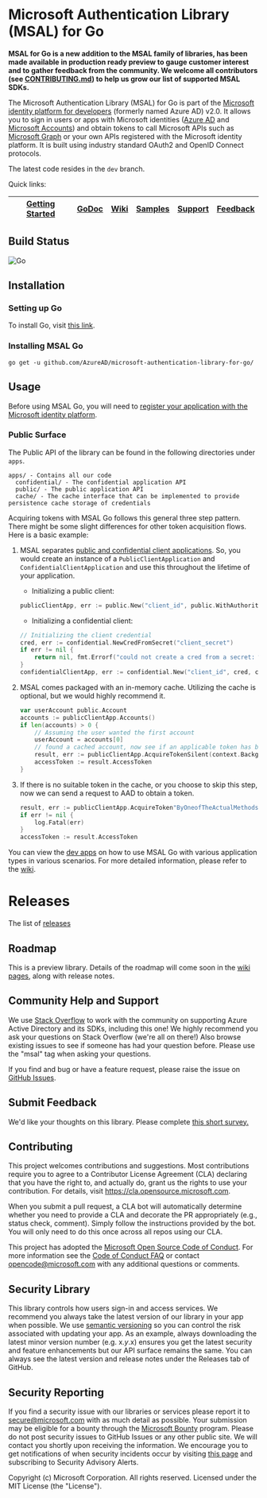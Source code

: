 # Microsoft Authentication Library (MSAL) for Go

**MSAL for Go is a new addition to the MSAL family of libraries, has been made available in production ready preview to gauge customer interest and to gather feedback from the community. We welcome all contributors (see [CONTRIBUTING.md](https://github.com/AzureAD/microsoft-authentication-library-for-go/blob/dev/CONTRIBUTING.md)) to help us grow our list of supported MSAL SDKs.**

The Microsoft Authentication Library (MSAL) for Go is part of the [Microsoft identity platform for developers](https://aka.ms/aaddevv2) (formerly named Azure AD) v2.0. It allows you to sign in users or apps with Microsoft identities ([Azure AD](https://azure.microsoft.com/services/active-directory/) and [Microsoft Accounts](https://account.microsoft.com)) and obtain tokens to call Microsoft APIs such as [Microsoft Graph](https://graph.microsoft.io/) or your own APIs registered with the Microsoft identity platform. It is built using industry standard OAuth2 and OpenID Connect protocols.

The latest code resides in the `dev` branch.

Quick links:

| [Getting Started](https://docs.microsoft.com/azure/active-directory/develop/#quickstarts) | [GoDoc](https://pkg.go.dev/github.com/AzureAD/microsoft-authentication-library-for-go/apps) | [Wiki](https://github.com/AzureAD/microsoft-authentication-library-for-go/wiki) | [Samples](https://github.com/AzureAD/microsoft-authentication-library-for-go/tree/dev/apps/tests/devapps) | [Support](README.md#community-help-and-support) | [Feedback](https://forms.office.com/r/s4waBAytFJ) | 
| ------------------------------------------------------------------------------------------------------- | --------------------------------------------------------------------------------------------------------------------------------------------------- | ------------------------------------------------------------------------------------------ | ------------------------------------------------------------------------------------------------------------------ | ------------------------------------------------------------------------------------------------------------------ | ------------------------------------------------------------------------------------------------------- |

## Build Status

![Go](https://github.com/AzureAD/microsoft-authentication-library-for-go/workflows/Go/badge.svg?branch=dev)

## Installation

### Setting up Go
To install Go, visit [this link](https://golang.org/dl/).

### Installing MSAL Go
`go get -u github.com/AzureAD/microsoft-authentication-library-for-go/`

## Usage
Before using MSAL Go, you will need to [register your application with the Microsoft identity platform](https://docs.microsoft.com/azure/active-directory/develop/quickstart-v2-register-an-app).

### Public Surface

The Public API of the library can be found in the following directories under `apps`.

```
apps/ - Contains all our code
  confidential/ - The confidential application API
  public/ - The public application API
  cache/ - The cache interface that can be implemented to provide persistence cache storage of credentials
```

Acquiring tokens with MSAL Go follows this general three step pattern. There might be some slight differences for other token acquisition flows. Here is a basic example:

1. MSAL separates [public and confidential client applications](https://tools.ietf.org/html/rfc6749#section-2.1). So, you would create an instance of a `PublicClientApplication` and `ConfidentialClientApplication` and use this throughout the lifetime of your application.
   * Initializing a public client:

    ```go
    publicClientApp, err := public.New("client_id", public.WithAuthority("https://login.microsoftonline.com/Enter_The_Tenant_Name_Here"))
    ```

   * Initializing a confidential client:

    ```go
    // Initializing the client credential
    cred, err := confidential.NewCredFromSecret("client_secret")
    if err != nil {
        return nil, fmt.Errorf("could not create a cred from a secret: %w", err)
    }
    confidentialClientApp, err := confidential.New("client_id", cred, confidential.WithAuthority("https://login.microsoftonline.com/Enter_The_Tenant_Name_Here"), confidential.WithX5C())
    ```

1. MSAL comes packaged with an in-memory cache. Utilizing the cache is optional, but we would highly recommend it.

    ```go
    var userAccount public.Account
    accounts := publicClientApp.Accounts()
    if len(accounts) > 0 {
        // Assuming the user wanted the first account
        userAccount = accounts[0]
        // found a cached account, now see if an applicable token has been cached
        result, err := publicClientApp.AcquireTokenSilent(context.Background(), []string{"your_scope"}, public.WithSilentAccount(userAccount))
        accessToken := result.AccessToken
    }
    ```

1. If there is no suitable token in the cache, or you choose to skip this step, now we can send a request to AAD to obtain a token.

    ```go
    result, err := publicClientApp.AcquireToken"ByOneofTheActualMethods"([]string{"your_scope"}, ...(other parameters depending on the function))
    if err != nil {
        log.Fatal(err)
    }
    accessToken := result.AccessToken
    ```

You can view the [dev apps](https://github.com/AzureAD/microsoft-authentication-library-for-go/tree/dev/apps/tests/devapps) on how to use MSAL Go with various application types in various scenarios. For more detailed information, please refer to the [wiki](https://github.com/AzureAD/microsoft-authentication-library-for-go/wiki).

# Releases
The list of [releases](https://github.com/AzureAD/microsoft-authentication-library-for-go/releases)

## Roadmap

This is a preview library. Details of the roadmap will come soon in the [wiki pages](https://github.com/AzureAD/microsoft-authentication-library-for-go/wiki), along with release notes.

## Community Help and Support

We use [Stack Overflow](http://stackoverflow.com/questions/tagged/msal) to work with the community on supporting Azure Active Directory and its SDKs, including this one! We highly recommend you ask your questions on Stack Overflow (we're all on there!) Also browse existing issues to see if someone has had your question before. Please use the "msal" tag when asking your questions.

If you find and bug or have a feature request, please raise the issue on [GitHub Issues](https://github.com/AzureAD/microsoft-authentication-library-for-go/issues).

## Submit Feedback
We'd like your thoughts on this library. Please complete [this short survey.](https://forms.office.com/r/s4waBAytFJ)

## Contributing

This project welcomes contributions and suggestions.  Most contributions require you to agree to a
Contributor License Agreement (CLA) declaring that you have the right to, and actually do, grant us
the rights to use your contribution. For details, visit https://cla.opensource.microsoft.com.

When you submit a pull request, a CLA bot will automatically determine whether you need to provide
a CLA and decorate the PR appropriately (e.g., status check, comment). Simply follow the instructions
provided by the bot. You will only need to do this once across all repos using our CLA.

This project has adopted the [Microsoft Open Source Code of Conduct](https://opensource.microsoft.com/codeofconduct/).
For more information see the [Code of Conduct FAQ](https://opensource.microsoft.com/codeofconduct/faq/) or
contact [opencode@microsoft.com](mailto:opencode@microsoft.com) with any additional questions or comments.

## Security Library

This library controls how users sign-in and access services. We recommend you always take the latest version of our library in your app when possible. We use [semantic versioning](http://semver.org) so you can control the risk associated with updating your app. As an example, always downloading the latest minor version number (e.g. x.*y*.x) ensures you get the latest security and feature enhancements but our API surface remains the same. You can always see the latest version and release notes under the Releases tab of GitHub.

## Security Reporting

If you find a security issue with our libraries or services please report it to [secure@microsoft.com](mailto:secure@microsoft.com) with as much detail as possible. Your submission may be eligible for a bounty through the [Microsoft Bounty](http://aka.ms/bugbounty) program. Please do not post security issues to GitHub Issues or any other public site. We will contact you shortly upon receiving the information. We encourage you to get notifications of when security incidents occur by visiting [this page](https://technet.microsoft.com/en-us/security/dd252948) and subscribing to Security Advisory Alerts.

Copyright (c) Microsoft Corporation.  All rights reserved. Licensed under the MIT License (the "License").
